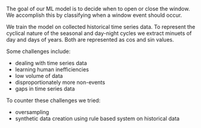The goal of our ML model is to decide when to open or close the window. We accomplish this by classifying when a window event should occur.

We train the model on collected historical time series data. To represent the cyclical nature of the seasonal and day-night cycles we extract minuets of day and days of years. Both are represented as cos and sin values.

Some challenges include:

- dealing with time series data
- learning human inefficiencies
- low volume of data
- disproportionately more non-events
- gaps in time series data

To counter these challenges we tried:

- oversampling
- synthetic data creation using rule based system on historical data
